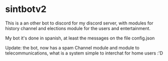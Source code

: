 # sintbotv2
This is a an other bot to discord for my discord server, with modules for history channel and elections module for the users and entertainment.

My bot it's done in spanish, at least the messages on the file config.json

Update: the bot, now has a spam Channel module and module to telecommunications, what is a system simple to interchat for home users :'D
